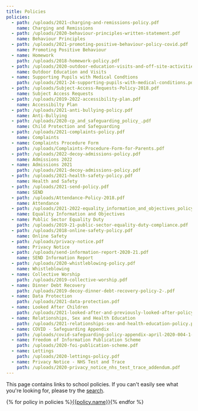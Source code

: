```yaml
---
title: Policies
policies:
  - path: /uploads/2021-charging-and-remissions-policy.pdf
    name: Charging and Remissions
  - path: /uploads/2020-behaviour-principles-written-statement.pdf
    name: Behaviour Principles
  - path: /uploads/2021-promoting-positive-behaviour-policy-covid.pdf
    name: Promoting Positive Behaviour
  - name: Homework
    path: /uploads/2018-homework-policy.pdf
  - path: /uploads/2020-outdoor-education-visits-and-off-site-activities-policy.pdf
    name: Outdoor Education and Visits
  - name: Supporting Pupils with Medical Condtions
    path: /uploads/2021-24-supporting-pupils-with-medical-conditions.pdf
  - path: /uploads/Subject-Access-Requests-Policy-2018.pdf
    name: Subject Access Requests
  - path: /uploads/2019-2022-accessibility-plan.pdf
    name: Accessibilty Plan
  - path: /uploads/2021-anti-bullying-policy.pdf
    name: Anti-Bullying
  - path: /uploads/2020-cp_and_safeguarding_policy_.pdf
    name: Child Protection and Safeguarding
  - path: /uploads/2021-complaints-policy.pdf
    name: Complaints
  - name: Complaints Procedure Form
    path: /uploads/Complaints-Procedure-Form-for-Parents.pdf
  - path: /uploads/2022-decoy-admissions-policy.pdf
    name: Admissions 2022
  - name: Admissions 2021
    path: /uploads/2021-decoy-admissions-policy.pdf
  - path: /uploads/2021-health-safety-policy.pdf
    name: Health and Safety
  - path: /uploads/2021-send-policy.pdf
    name: SEND
  - path: /uploads/Attendance-Policy-2018.pdf
    name: Attendance
  - path: /uploads/2021-2022-equality_information_and_objectives_policy.pdf
    name: Equality Information and Objectives
  - name: Public Sector Equality Duty
    path: /uploads/2019-21-public-sector-equality-duty-compliance.pdf
  - path: /uploads/2018-online-safety-policy.pdf
    name: Online Safety
  - path: /uploads/privacy-notice.pdf
    name: Privacy Notice
  - path: /uploads/send-information-report-2020-21.pdf
    name: SEND Information Report
  - path: /uploads/2020-whistleblowing-policy.pdf
    name: Whistleblowing
  - name: Collective Worship
    path: /uploads/2019-collective-worship.pdf
  - name: Dinner Debt Recovery
    path: /uploads/2019-decoy-dinner-debt-recovery-policy-2-.pdf
  - name: Data Protection
    path: /uploads/2021-data-protection.pdf
  - name: Looked After Children
    path: /uploads/2021-looked-after-and-previously-looked-after-policy-january.pdf
  - name: Relationships, Sex and Health Education
    path: /uploads/2021-relationships-sex-and-health-education-policy.pdf
  - name: COVID - Safeguarding Appendix
    path: /uploads/covid-safeguarding-policy-appendix-april-2020-004-1-.pdf
  - name: Freedom of Information Publication Scheme
    path: /uploads/2020-foi-publication-scheme.pdf
  - name: Lettings
    path: /uploads/2020-lettings-policy.pdf
  - name: Privacy Notice - NHS Test and Trace
    path: /uploads/2020-privacy_notice_nhs_test_trace_addendum.pdf
---
```


This page contains links to school policies. If you can't easily see what you're looking for, please try the <a href="/search" class="open-search">search</a>.

<div class="content-grid">
  {% for policy in policies %}<a href="{{policy.path}}">{{policy.name}}</a>{% endfor %}
</div>

